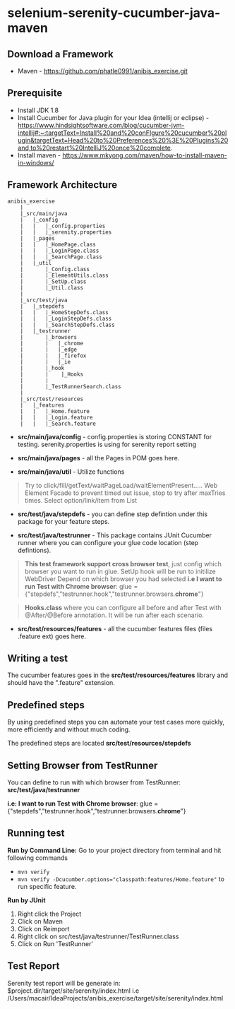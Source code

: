 selenium-serenity-cucumber-java-maven
=================
Download a Framework
--------------
* Maven - https://github.com/phatle0991/anibis_exercise.git

Prerequisite
--------------
- Install JDK 1.8
- Install Cucumber for Java plugin for your Idea (intellij or eclipse) - https://www.hindsightsoftware.com/blog/cucumber-jvm-intellij#:~:targetText=Install%20and%20conFIgure%20cucumber%20plugin&targetText=Head%20to%20Preferences%20%3E%20Plugins%20and,to%20restart%20IntelliJ%20once%20complete.
- Install maven - https://www.mkyong.com/maven/how-to-install-maven-in-windows/

Framework Architecture
--------------
	anibis_exercise
		|
		|_src/main/java
		|	|_config
		|	|   |_config.properties
		|	|   |_serenity.properties
		|	|_pages
		|	|   |_HomePage.class
		|	|	|_LoginPage.class
		|	|	|_SearchPage.class
		|	|_util
		|       |_Config.class
		|       |_ElementUtils.class
		|       |_SetUp.class
		|       |_Util.class
		|       
		|_src/test/java
		|   |_stepdefs
		|   |   |_HomeStepDefs.class
		|   |   |_LoginStepDefs.class
		|   |   |_SearchStepDefs.class
		|   |_testrunner
		|       |_browsers
		|       |   |_chrome
		|       |   |_edge
		|       |   |_firefox
		|       |   |_ie
		|       |_hook
		|       |    |_Hooks
		|       |
		|       |_TestRunnerSearch.class
		|   
		|_src/test/resources
		|	|_features
		|	|   |_Home.feature
		|	|   |_Login.feature
		|	|   |_Search.feature

* **src/main/java/config** - config.properties is storing CONSTANT for testing. serenity.properties is using for serenity report setting
* **src/main/java/pages** - all the Pages in POM goes here.

* **src/main/java/util** - Utilize functions
> Try to click/fill/getText/waitPageLoad/waitElementPresent..... Web Element Facade to prevent timed out issue, stop to try after maxTries times.
> Select option/link/item from List<WebElementFacde>

* **src/test/java/stepdefs** - you can define step defintion under this package for your feature steps.

* **src/test/java/testrunner** - This package contains JUnit Cucumber runner where you can 
configure your glue code location (step defintions). 
> **This test framework support cross browser test**, just config which browser you want to run in glue. SetUp hook will be run to initilize WebDriver Depend on which browser you had selected
**i.e I want to run Test with Chrome browser**: glue = {"stepdefs","testrunner.hook","testrunner.browsers.**chrome**"}

> **Hooks.class** where you can configure all before and after Test with @After/@Before annotation. It will be run after each scenario.

* **src/test/resources/features** - all the cucumber features files (files .feature ext) goes here.

Writing a test
--------------

The cucumber features goes in the **src/test/resources/features** library and should have the ".feature" extension.

Predefined steps
-----------------
By using predefined steps you can automate your test cases more quickly, more efficiently and without much coding.

The predefined steps are located **src/test/resources/stepdefs**


Setting Browser from TestRunner
-----------------
You can define to run with which browser from TestRunner: **src/test/java/testrunner**  

**i.e: I want to run Test with Chrome browser**: glue = {"stepdefs","testrunner.hook","testrunner.browsers.**chrome**"}

Running test
--------------

**Run by Command Line:**
Go to your project directory from terminal and hit following commands
* `mvn verify`
* `mvn verify -Dcucumber.options="classpath:features/Home.feature"` to run specific feature.

**Run by JUnit**
1. Right click the Project
2. Click on Maven
3. Click on Reimport
4. Right click on src/test/java/testrunner/TestRunner.class
5. Click on Run 'TestRunner'

Test Report
--------------
Serenity test report will be generate in: $project.dir/target/site/serenity/index.html
i.e /Users/macair/IdeaProjects/anibis_exercise/target/site/serenity/index.html